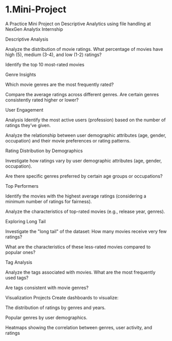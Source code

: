 # 1.Mini-Project

A Practice Mini Project on Descriptive Analytics using file handling at NexGen Analytix Internship

Descriptive Analysis

Analyze the distribution of movie ratings. What percentage of movies have high (5), medium (3-4), and low (1-2) ratings?

Identify the top 10 most-rated movies

Genre Insights

Which movie genres are the most frequently rated?

Compare the average ratings across different genres. Are certain genres consistently rated higher or lower?

User Engagement

Analysis Identify the most active users (profession) based on the number of ratings they’ve given.

Analyze the relationship between user demographic attributes (age, gender, occupation) and their movie preferences or rating patterns.

Rating Distribution by Demographics 

Investigate how ratings vary by user demographic attributes (age, gender, occupation).

Are there specific genres preferred by certain age groups or occupations?

Top Performers 

Identify the movies with the highest average ratings (considering a minimum number of ratings for fairness).

Analyze the characteristics of top-rated movies (e.g., release year, genres).

Exploring Long Tail 

Investigate the "long tail" of the dataset: How many movies receive very few ratings?

What are the characteristics of these less-rated movies compared to popular ones?

Tag Analysis 

Analyze the tags associated with movies. What are the most frequently used tags?

Are tags consistent with movie genres?

Visualization Projects Create dashboards to visualize:

The distribution of ratings by genres and years.

Popular genres by user demographics.

Heatmaps showing the correlation between genres, user activity, and ratings
